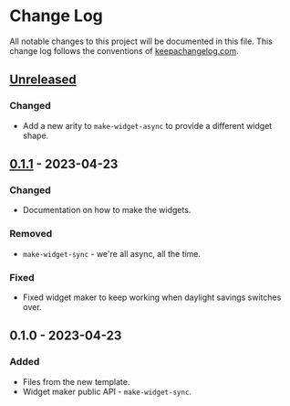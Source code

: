 # Change Log
All notable changes to this project will be documented in this file. This change log follows the conventions of [keepachangelog.com](http://keepachangelog.com/).

## [Unreleased]
### Changed
- Add a new arity to `make-widget-async` to provide a different widget shape.

## [0.1.1] - 2023-04-23
### Changed
- Documentation on how to make the widgets.

### Removed
- `make-widget-sync` - we're all async, all the time.

### Fixed
- Fixed widget maker to keep working when daylight savings switches over.

## 0.1.0 - 2023-04-23
### Added
- Files from the new template.
- Widget maker public API - `make-widget-sync`.

[Unreleased]: https://sourcehost.site/your-name/phonenumber-backend/compare/0.1.1...HEAD
[0.1.1]: https://sourcehost.site/your-name/phonenumber-backend/compare/0.1.0...0.1.1
